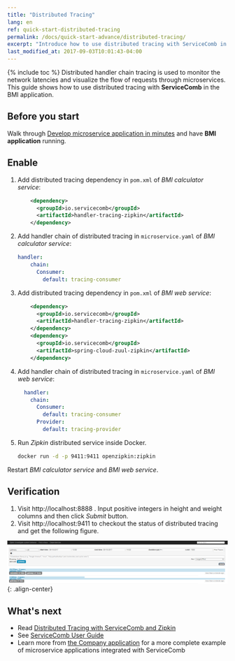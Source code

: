 ```yaml
---
title: "Distributed Tracing"
lang: en
ref: quick-start-distributed-tracing
permalink: /docs/quick-start-advance/distributed-tracing/
excerpt: "Introduce how to use distributed tracing with ServiceComb in the BMI application"
last_modified_at: 2017-09-03T10:01:43-04:00
---
```


{% include toc %}
Distributed handler chain tracing is used to monitor the network latencies and visualize the flow of requests through microservices. This guide shows how to use distributed tracing with **ServiceComb** in the BMI application.

## Before you start

Walk through [Develop microservice application in minutes](/docs/quick-start-bmi/) and have **BMI application** running. 

## Enable

1. Add distributed tracing dependency in `pom.xml` of *BMI calculator service*:

   ```xml
       <dependency>
         <groupId>io.servicecomb</groupId>
         <artifactId>handler-tracing-zipkin</artifactId>
       </dependency>
   ```

2. Add handler chain of distributed tracing in `microservice.yaml` of *BMI calculator service*:

   ```yaml
   handler:
       chain:
         Consumer:
           default: tracing-consumer
   ```

3. Add distributed tracing dependency in `pom.xml` of *BMI web service*:

   ```xml
       <dependency>
         <groupId>io.servicecomb</groupId>
         <artifactId>handler-tracing-zipkin</artifactId>
       </dependency>
       <dependency>
         <groupId>io.servicecomb</groupId>
         <artifactId>spring-cloud-zuul-zipkin</artifactId>
       </dependency>
   ```


4. Add handler chain of distributed tracing in `microservice.yaml` of *BMI web service*:

   ```yaml
     handler:
       chain:
         Consumer:
           default: tracing-consumer
         Provider:
           default: tracing-provider
   ```

5. Run *Zipkin* distributed service inside Docker.

   ```bash
   docker run -d -p 9411:9411 openzipkin:zipkin
   ```

Restart *BMI calculator service* and *BMI web service*.

## Verification

1. Visit <a>http://localhost:8888</a> . Input positive integers in height and weight columns and then click *Submit* button.
2. Visit <a>http://localhost:9411</a> to checkout the status of distributed tracing and get the following figure.

![Distributed tracing result](/assets/images/distributed-tracing-result.png){: .align-center}

## What's next

* Read [Distributed Tracing with ServiceComb and Zipkin](/docs/tracing-with-servicecomb/)
* See [ServiceComb User Guide](/users/user-guide/)
* Learn more from [the Company application](/docs/linuxcon-workshop-demo/) for a more complete example of microservice applications integrated with ServiceComb
